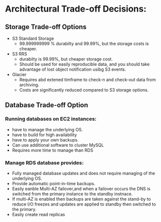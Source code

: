 # Architectural Trade-off Decisions:

## Storage Trade-off Options

* S3 Standard Storage
    * 99.999999999 % durabilty and 99.99%, but the storage costs is cheaper.
* S3 RRS
    * durabilty is 99.99%, but cheaper storage cost.
    * Should be used for easily reproducible data, and you should take advantage of lost object notification usibg S3 events.
* Glacier
    * Requires abd extened timframe to check-n and check-out data from archiving.
    * Costs are significantly reduced compared to S3 storage options.

## Database Trade-off Option
 ### Running databases on EC2 instances:
 * have to manage the underlying OS.
 * have to build for high availability
 * have to apply your own backups.
 * Can use additional software to cluster MySQL
 * Requires more time to manage than RDS

 ### Manage RDS database provides:

 * Fully managed database updates and does not require managing of the underlying OS.
 * Provide automatic point-in-time backups.
 * Easily eanble Multi-AZ failover,and when a failover occurs the DNS is switched from the primary instance to the standby instnace.
 * If multi-AZ is enabled then backups are taken against the stand-by to reduce I/O freezes and updates are applied to standby then switched to the primary.
 * Easily create read replicas

 

